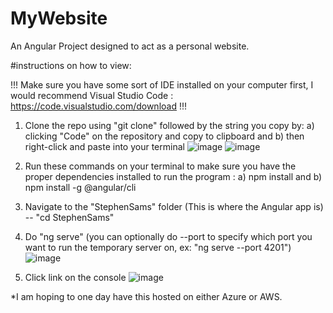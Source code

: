# MyWebsite
An Angular Project designed to act as a personal website.

#instructions on how to view:

!!! Make sure you have some sort of IDE installed on your computer first, I would recommend Visual Studio Code : https://code.visualstudio.com/download !!!

1. Clone the repo using "git clone" followed by the string you copy by: a) clicking "Code" on the repository and copy to clipboard and  b) then right-click and paste into your terminal
![image](https://github.com/ssams01/MyWebsite/assets/97904794/60e38bb2-3a1d-42ee-93ee-b5970a82d52b)
![image](https://github.com/ssams01/MyWebsite/assets/97904794/227f836e-daed-424c-804a-fe685135799b)

2. Run these commands on your terminal to make sure you have the proper dependencies installed to run the program : a) npm install and b) npm install -g @angular/cli

3. Navigate to the "StephenSams" folder (This is where the Angular app is) -- "cd StephenSams"

4. Do "ng serve" (you can optionally do --port to specify which port you want to run the temporary server on, ex: "ng serve --port 4201")
![image](https://github.com/ssams01/MyWebsite/assets/97904794/85534f9a-b47e-4447-9837-f007714c4f08)

5. Click link on the console
![image](https://github.com/ssams01/MyWebsite/assets/97904794/9f13bca0-3b41-4620-9569-a672e8dd65e0)

*I am hoping to one day have this hosted on either Azure or AWS.
